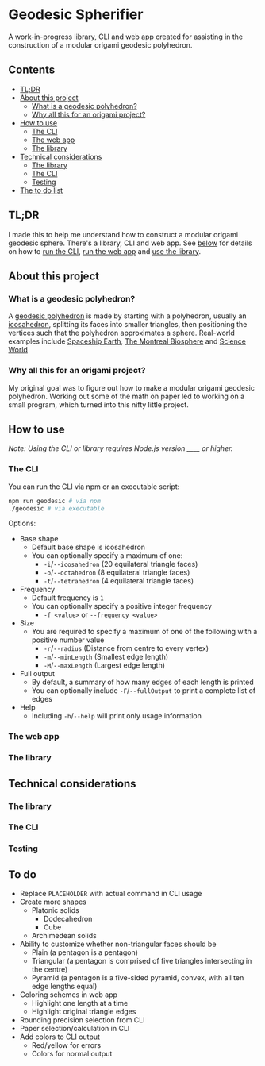 # Geodesic Spherifier

A work-in-progress <!-- TODO: When no longer a work in progress, update this! --> library, CLI and web app created for assisting in the construction of a modular origami geodesic polyhedron.

## Contents
- [TL;DR](#tl-dr)
- [About this project](#about-this-project)
  - [What is a geodesic polyhedron?](#what-is-a-geodesic-polyhedron)
  - [Why all this for an origami project?](#why-all-this-for-an-origami-project)
- [How to use](#how-to-use)
  - [The CLI](#the-cli)
  - [The web app](#the-web-app)
  - [The library](#the-library)
- [Technical considerations](#technical-considerations)
  - [The library](#the-library)
  - [The CLI](#the-cli-1)
  <!-- - [The web app](#the-web-app) -->
  - [Testing](#testing)
  <!-- - [Other checks](#other-checks) -->
    <!-- - Spellcheck -->
    <!-- - Typecheck -->
    <!-- - ESLint -->
- [The to do list](#to-do)

## TL;DR

I made this to help me understand how to construct a modular origami geodesic sphere. There's a library, CLI and web app. See [below](#how-to-use) for details on how to [run the CLI](#the-cli), [run the web app](#the-web-app) and [use the library](#the-library).

<!-- Photo examples of icosahedron, geodesic sphere, and maybe a subdivided, but not spherified version -->

## About this project

### What is a geodesic polyhedron?

A [geodesic polyhedron](https://en.wikipedia.org/wiki/Geodesic_polyhedron) is made by starting with a polyhedron, usually an [icosahedron](https://en.wikipedia.org/wiki/Icosahedron), splitting its faces into smaller triangles, then positioning the vertices such that the polyhedron approximates a sphere. Real-world examples include [Spaceship Earth](https://en.wikipedia.org/wiki/Spaceship_Earth_(Epcot)), [The Montreal Biosphere](https://en.wikipedia.org/wiki/Montreal_Biosphere) and [Science World](https://en.wikipedia.org/wiki/Science_World_(Vancouver))

### Why all this for an origami project?

<!-- Blurb about how I found the basic unit in my book, and thought of a geodesic sphere, then learned about it, then figured out how to make units of different lengths, but same width -->

My original goal was to figure out how to make a modular origami geodesic polyhedron. Working out some of the math on paper led to working on a small program, which turned into this nifty little project.

## How to use

_Note: Using the CLI or library requires Node.js version <!-- TODO: Test and fill in version here!  --> \_\_\_\_ or higher._

### The CLI

You can run the CLI via npm or an executable script:

```bash
npm run geodesic # via npm
./geodesic # via executable
```

Options:

- Base shape
  - Default base shape is icosahedron
  - You can optionally specify a maximum of one:
    - `-i`/`--icosahedron` (20 equilateral triangle faces)
    - `-o`/`--octahedron` (8 equilateral triangle faces)
    - `-t`/`--tetrahedron` (4 equilateral triangle faces)
- Frequency
  - Default frequency is `1`
  - You can optionally specify a positive integer frequency
    - `-f <value>` or `--frequency <value>`
- Size
  - You are required to specify a maximum of one of the following with a positive number value
    - `-r`/`--radius` (Distance from centre to every vertex)
    - `-m`/`--minLength` (Smallest edge length)
    - `-M`/`--maxLength` (Largest edge length)
- Full output
  - By default, a summary of how many edges of each length is printed
  - You can optionally include `-F`/`--fullOutput` to print a complete list of edges
- Help
  - Including `-h`/`--help` will print only usage information

### The web app

### The library

## Technical considerations

### The library

### The CLI
<!-- Requirements (node, docker) -->
<!--  -->

<!-- ### The web app -->

### Testing
<!-- Requirements (node & nvm *or* VSCode dev-container extension...) -->

## To do

- Replace `PLACEHOLDER` with actual command in CLI usage
- Create more shapes
  - Platonic solids
    - Dodecahedron
    - Cube
  - Archimedean solids
- Ability to customize whether non-triangular faces should be
  - Plain (a pentagon is a pentagon)
  - Triangular (a pentagon is comprised of five triangles intersecting in the centre)
  - Pyramid (a pentagon is a five-sided pyramid, convex, with all ten edge lengths equal)
- Coloring schemes in web app
  - Highlight one length at a time
  - Highlight original triangle edges
- Rounding precision selection from CLI
- Paper selection/calculation in CLI
- Add colors to CLI output
  - Red/yellow for errors
  - Colors for normal output
